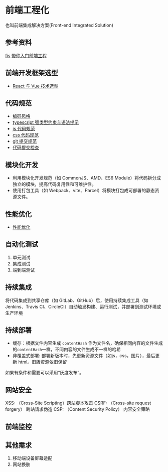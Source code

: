 # 前端工程化
也叫前端集成解决方案(Front-end Integrated Solution)

## 参考资料
[fis](https://github.com/fouber/blog)
[带你入门前端工程](https://woai3c.gitee.io/introduction-to-front-end-engineering/02.html#%E4%BB%A3%E7%A0%81%E8%A7%84%E8%8C%83)


## 前端开发框架选型
- [React 与 Vue 技术选型](https://mp.weixin.qq.com/s?__biz=MzAxODcyNjEzNQ==&idx=3&mid=2247571219&sn=77d2e326bd8039bafd47eaf4b4577a9d)


## 代码规范
- [编码风格](./code-style.md)
- [typescript 强类型约束与语法提示](./ts.md)
- [js 代码规范](./eslint.md)
- [css 代码规范](./stylelint.md)
- [git 提交规范](./git.md)
- [代码提交检查](./code-test.md)


## 模块化开发
- 利用模块化开发规范（如 CommonJS、AMD、ES6 Module）将代码拆分成独立的模块，提高代码复用性和可维护性。
- 使用打包工具（如 Webpack、vite、Parcel）将模块打包成可部署的静态资源文件。


## 性能优化
- [性能优化](./performance.md)


## 自动化测试
1. 单元测试
2. 集成测试
3. 端到端测试


## 持续集成
将代码集成到共享仓库（如 GitLab、GitHub）后，使用持续集成工具（如 Jenkins、Travis CI、CircleCI）自动触发构建、运行测试，并部署到测试环境或生产环境


## 持续部署
- 缓存：根据文件内容生成 `contentHash` 作为文件名，确保相同内容的文件生成的`contentHash`一样，不同内容的文件生成不一样的哈希
- 非覆盖式部署: 部署新版本时，先更新资源文件（如js，css，图片），最后更新 html。旧版资源依旧保留

如果有条件和需要可以采用“灰度发布”。


## 网站安全
XSS: （Cross-Site Scripting）跨站脚本攻击
CSRF: （Cross-site request forgery） 跨站请求伪造
CSP: （Content Security Policy） 内容安全策略


## 前端监控


## 其他需求
1. 移动端设备屏幕适配
2. 网站换肤
